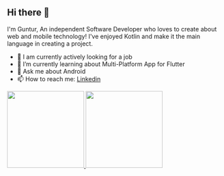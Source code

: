 ## Hi there 👋


I'm Guntur, An independent Software Developer who loves to create about web and mobile technology! I've enjoyed Kotlin and make it the main language in creating a project.

- 🔭 I am currently actively looking for a job
- 🌱 I’m currently learning about Multi-Platform App for Flutter 
- 💬 Ask me about Android
- 📫 How to reach me: [Linkedin](https://www.linkedin.com/in/m-guntur-saputra-423775288/)

<p align="left">
<a href="https://github.com/Guntursap">
  <img height="180em" src="https://github-readme-stats-eight-theta.vercel.app/api?username=Guntursap&show_icons=true&theme=algolia&count_private=true"/>
  <img height="180em" src="https://github-readme-stats-eight-theta.vercel.app/api/top-langs/?username=Guntursap&layout=compact&langs_count=8&theme=algolia"/>
</a>
</p>
